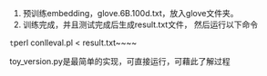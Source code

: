 1. 预训练embedding，glove.6B.100d.txt，放入glove文件夹。
2. 训练完成，并且测试完成后生成result.txt文件，
     然后运行以下命令

```t```perl conlleval.pl < result.txt~~~~



toy_version.py是最简单的实现，可直接运行，可藉此了解过程